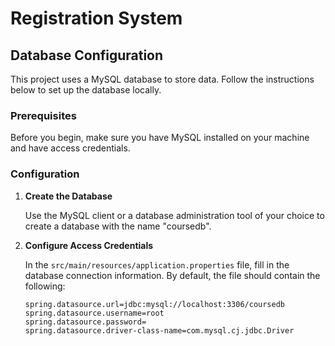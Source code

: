 # Registration System

## Database Configuration

This project uses a MySQL database to store data. Follow the instructions below to set up the database locally.

### Prerequisites

Before you begin, make sure you have MySQL installed on your machine and have access credentials.

### Configuration

1. **Create the Database**

   Use the MySQL client or a database administration tool of your choice to create a database with the name "coursedb".

2. **Configure Access Credentials**

   In the `src/main/resources/application.properties` file, fill in the database connection information. By default, the file should contain the following:

   ```properties
   spring.datasource.url=jdbc:mysql://localhost:3306/coursedb
   spring.datasource.username=root
   spring.datasource.password=
   spring.datasource.driver-class-name=com.mysql.cj.jdbc.Driver